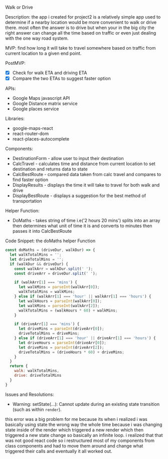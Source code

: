 Walk or Drive

Description:
  the app i created for project2 is a relatively simple app used to determine if a nearby location would be more convenient to walk or drive there. most often the answer is to drive but when your in the big city the right answer can change all the time based on traffic or even just dealing with the one way road system.

MVP: find how long it will take to travel somewhere based on traffic from current location to a given end point.

PostMVP:
- [X] Check for walk ETA and driving ETA
- [X] Compare the two ETAs to suggest faster option

APIs:
-  Google Maps javascript API
-  Google Distance matrix service
-  Google places service

Libraries:
-  google-maps-react
-  react-router-dom
-  react-places-autocomplete

Components:
-  DestinationForm - allow user to input their destination
-  CalcTravel - calculates time and distance from current location to set destination and returns data to state
-  CalcBestRoute - compared data taken from calc travel and compares to find faster option
-  DisplayResults - displays the time it will take to travel for both walk and drive
-  DisplayBestRoute - displays a suggestion for the best method of transportation

Helper Function:
-  DoMaths - takes string of time i.e('2 hours 20 mins') splits into an array then determines what unit of time it is and converts to minutes then passes it into CalcBestRoute

Code Snippet:
the doMaths helper Function
```javascript
const doMaths = (driveDur, walkDur) => {
  let walkTotalMins = '';
  let driveTotalMins = '';
  if (walkDur && driveDur) {
    const walkArr = walkDur.split(' ');
    const driveArr = driveDur.split(' ');

    if (walkArr[1] === 'mins') {
      let walkMins = parseInt(walkArr[0]);
      walkTotalMins = walkMins;
    } else if (walkArr[1] === 'hour' || walkArr[1] === 'hours') {
      let walkHours = parseInt(walkArr[0]);
      let walkMins = parseInt(walkArr[2]);
      walkTotalMins = (walkHours * 60) + walkMins;
    }

    if (driveArr[1] === 'mins') {
      let driveMins = parseInt(driveArr[0]);
      driveTotalMins = driveMins;
    } else if (driveArr[1] === 'hour' || driveArr[1] === 'hours') {
      let driveHours = parseInt(driveArr[0]);
      let driveMins = parseInt(driveArr[2]);
      driveTotalMins = (driveHours * 60) + driveMins;
    }
  }
  return {
    walk: walkTotalMins,
    drive: driveTotalMins
  }
}
```

Issues and Resolutions:
- Warning: setState(...): Cannot update during an existing state transition (such as within `render`).

this error was a big problem for me because its when i realized i was basically using state the wrong way the whole time because i was changing state inside of the render which triggered a new render which then triggered a new state change so basically an infinite loop. i realized that that was not good react code so i restructured most of my components from class components and had to move them around and change what triggered their calls and eventually it all worked out.
